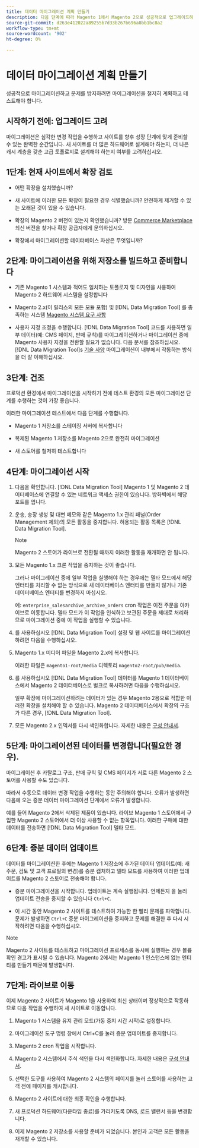 ```yaml
---
title: 데이터 마이그레이션 계획 만들기
description: 다음 단계에 따라 Magento 1에서 Magento 2으로 성공적으로 업그레이드하려면 데이터 마이그레이션 계획을 만드십시오.
source-git-commit: d263e412022a89255b7d33b267b696a8bb1bc8a2
workflow-type: tm+mt
source-wordcount: '902'
ht-degree: 0%

---
```



# 데이터 마이그레이션 계획 만들기

성공적으로 마이그레이션하고 문제를 방지하려면 마이그레이션을 철저히 계획하고 테스트해야 합니다.

## 시작하기 전에: 업그레이드 고려

마이그레이션은 심각한 변경 작업을 수행하고 사이트를 향후 성장 단계에 맞게 준비할 수 있는 완벽한 순간입니다. 새 사이트를 더 많은 하드웨어로 설계해야 하는지, 더 나은 캐시 계층을 갖춘 고급 토폴로지로 설계해야 하는지 여부를 고려하십시오.

## 1단계: 현재 사이트에서 확장 검토

* 어떤 확장을 설치했습니까?

* 새 사이트에 이러한 모든 확장이 필요한 경우 식별했습니까? 안전하게 제거할 수 있는 오래된 것이 있을 수 있습니다.

* 확장의 Magento 2 버전이 있는지 확인했습니까? 방문 [Commerce Marketplace] 최신 버전을 찾거나 확장 공급자에게 문의하십시오.

* 확장에서 마이그레이션할 데이터베이스 자산은 무엇입니까?

## 2단계: 마이그레이션을 위해 저장소를 빌드하고 준비합니다

* 기존 Magento 1 시스템과 적어도 일치하는 토폴로지 및 디자인을 사용하여 Magento 2 하드웨어 시스템을 설정합니다

* Magento 2.x(이 릴리스의 모든 모듈 포함) 및 [!DNL Data Migration Tool] 를 충족하는 시스템 [Magento 시스템 요구 사항]

* 사용자 지정 조정을 수행합니다. [!DNL Data Migration Tool] 코드를 사용하면 일부 데이터(예: CMS 페이지, 판매 규칙)를 마이그레이션하거나 마이그레이션 중에 Magento 사용자 지정을 전환할 필요가 없습니다. 다음 문서를 참조하십시오. [!DNL Data Migration Tool]s [기술 사양](technical-specification.md) 마이그레이션이 내부에서 작동하는 방식을 더 잘 이해하십시오.

## 3단계: 건조

프로덕션 환경에서 마이그레이션을 시작하기 전에 테스트 환경의 모든 마이그레이션 단계를 수행하는 것이 가장 좋습니다.

이러한 마이그레이션 테스트에서 다음 단계를 수행합니다.

* Magento 1 저장소를 스테이징 서버에 복사합니다

* 복제된 Magento 1 저장소를 Magento 2으로 완전히 마이그레이션

* 새 스토어를 철저히 테스트합니다

## 4단계: 마이그레이션 시작

1. 다음을 확인합니다. [!DNL Data Migration Tool] Magento 1 및 Magento 2 데이터베이스에 연결할 수 있는 네트워크 액세스 권한이 있습니다. 방화벽에서 해당 포트를 엽니다.

1. 운송, 송장 생성 및 대변 메모와 같은 Magento 1.x 관리 패널(Order Management 제외)의 모든 활동을 중지합니다. 허용되는 활동 목록은 [!DNL Data Migration Tool].

   >[!NOTE]
   >
   >Magento 2 스토어가 라이브로 전환될 때까지 이러한 활동을 재개하면 안 됩니다.

1. 모든 Magento 1.x 크론 작업을 중지하는 것이 좋습니다.

   그러나 마이그레이션 중에 일부 작업을 실행해야 하는 경우에는 델타 모드에서 해당 엔터티를 처리할 수 없는 방식으로 새 데이터베이스 엔터티를 만들지 않거나 기존 데이터베이스 엔터티를 변경하지 마십시오.

   예: `enterprise_salesarchive_archive_orders` cron 작업은 이전 주문을 아카이브로 이동합니다. 델타 모드가 이 작업을 인식하고 보관된 주문을 제대로 처리하므로 마이그레이션 중에 이 작업을 실행할 수 있습니다.

1. 를 사용하십시오 [!DNL Data Migration Tool] 설정 및 웹 사이트를 마이그레이션하려면 다음을 수행하십시오.

1. Magento 1.x 미디어 파일을 Magento 2.x에 복사합니다.

   이러한 파일은 `magento1-root/media` 디렉토리 `magento2-root/pub/media`.

1. 를 사용하십시오 [!DNL Data Migration Tool] 데이터를 Magento 1 데이터베이스에서 Magento 2 데이터베이스로 벌크로 복사하려면 다음을 수행하십시오.

   일부 확장에 마이그레이션하려는 데이터가 있는 경우 Magento 2용으로 적합한 이러한 확장을 설치해야 할 수 있습니다. Magento 2 데이터베이스에서 확장의 구조가 다른 경우, [!DNL Data Migration Tool].

1. 모든 Magento 2.x 인덱서를 다시 색인화합니다. 자세한 내용은 [구성 안내서].

## 5단계: 마이그레이션된 데이터를 변경합니다(필요한 경우).

마이그레이션 후 카탈로그 구조, 판매 규칙 및 CMS 페이지가 서로 다른 Magento 2 스토어를 사용할 수도 있습니다.

따라서 수동으로 데이터 변경 작업을 수행하는 동안 주의해야 합니다. 오류가 발생하면 다음에 오는 증분 데이터 마이그레이션 단계에서 오류가 발생합니다.

예를 들어 Magento 2에서 삭제된 제품이 있습니다. 라이브 Magento 1 스토어에서 구입한 Magento 2 스토어에서 더 이상 사용할 수 없는 항목입니다. 이러한 구매에 대한 데이터를 전송하면 [!DNL Data Migration Tool] 델타 모드.

## 6단계: 증분 데이터 업데이트

데이터를 마이그레이션한 후에는 Magento 1 저장소에 추가된 데이터 업데이트(예: 새 주문, 검토 및 고객 프로필의 변경)를 증분 캡처하고 델타 모드를 사용하여 이러한 업데이트를 Magento 2 스토어로 전송해야 합니다.

* 증분 마이그레이션을 시작합니다. 업데이트는 계속 실행됩니다. 언제든지 을 눌러 업데이트 전송을 중지할 수 있습니다 `Ctrl+C`.

* 이 시간 동안 Magento 2 사이트를 테스트하여 가능한 한 빨리 문제를 파악합니다. 문제가 발생하면 `Ctrl+C` 증분 마이그레이션을 중지하고 문제를 해결한 후 다시 시작하려면 다음을 수행하십시오.

>[!NOTE]
>
>Magento 2 사이트를 테스트하고 마이그레이션 프로세스를 동시에 실행하는 경우 볼륨 확인 경고가 표시될 수 있습니다. Magento 2에서는 Magento 1 인스턴스에 없는 엔티티를 만들기 때문에 발생합니다.

## 7단계: 라이브로 이동

이제 Magento 2 사이트가 Magento 1을 사용하여 최신 상태이며 정상적으로 작동하므로 다음 작업을 수행하여 새 사이트로 이동합니다.

1. Magento 1 시스템을 유지 관리 모드(가동 중지 시간 시작)로 설정합니다.

1. 마이그레이션 도구 명령 창에서 Ctrl+C를 눌러 증분 업데이트를 중지합니다.

1. Magento 2 cron 작업을 시작합니다.

1. Magento 2 시스템에서 주식 색인을 다시 색인화합니다. 자세한 내용은 [구성 안내서].

1. 선택한 도구를 사용하여 Magento 2 시스템의 페이지를 눌러 스토어를 사용하는 고객 전에 페이지를 캐시합니다.

1. Magento 2 사이트에 대한 최종 확인을 수행합니다.

1. 새 프로덕션 하드웨어(다운타임 종료)를 가리키도록 DNS, 로드 밸런서 등을 변경합니다.

1. 이제 Magento 2 저장소를 사용할 준비가 되었습니다. 본인과 고객은 모든 활동을 재개할 수 있습니다.

<!-- LINK ADDRESSES -->
[Magento 시스템 요구 사항]: ../../installation/system-requirements.md
[Commerce Marketplace]: https://marketplace.magento.com
[구성 안내서]: ../../configuration/cli/manage-indexers.md
